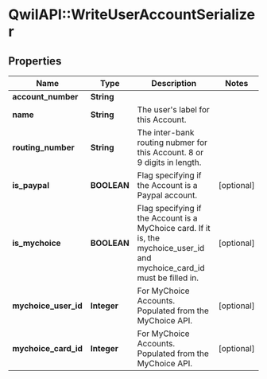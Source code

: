# QwilAPI::WriteUserAccountSerializer

## Properties
Name | Type | Description | Notes
------------ | ------------- | ------------- | -------------
**account_number** | **String** |  | 
**name** | **String** | The user&#39;s label for this Account. | 
**routing_number** | **String** | The inter-bank routing nubmer for this Account. 8 or 9 digits in length. | 
**is_paypal** | **BOOLEAN** | Flag specifying if the Account is a Paypal account. | [optional] 
**is_mychoice** | **BOOLEAN** | Flag specifying if the Account is a MyChoice card. If it is, the mychoice_user_id and mychoice_card_id must be filled in. | [optional] 
**mychoice_user_id** | **Integer** | For MyChoice Accounts. Populated from the MyChoice API. | [optional] 
**mychoice_card_id** | **Integer** | For MyChoice Accounts. Populated from the MyChoice API. | [optional] 


